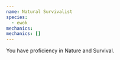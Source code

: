 ```yaml
---
name: Natural Survivalist
species:
  - ewok
mechanics:
mechanics: []
---
```

You have proficiency in Nature and Survival.
